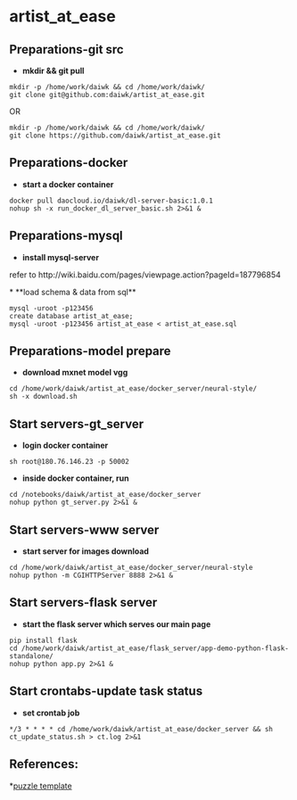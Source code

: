 # artist_at_ease

Preparations-git src
--------
* **mkdir && git pull**
<pre><code>mkdir -p /home/work/daiwk && cd /home/work/daiwk/
git clone git@github.com:daiwk/artist_at_ease.git
</code></pre>
OR
<pre><code>mkdir -p /home/work/daiwk && cd /home/work/daiwk/
git clone https://github.com/daiwk/artist_at_ease.git
</code></pre>


Preparations-docker
--------
* **start a docker container**
<pre><code>docker pull daocloud.io/daiwk/dl-server-basic:1.0.1
nohup sh -x run_docker_dl_server_basic.sh 2>&1 &
</code></pre>


Preparations-mysql
--------
* **install mysql-server**
<p>refer to
http://wiki.baidu.com/pages/viewpage.action?pageId=187796854
</p>
* **load schema & data from sql**
<pre><code>mysql -uroot -p123456
create database artist_at_ease;
mysql -uroot -p123456 artist_at_ease < artist_at_ease.sql
</code></pre>


Preparations-model prepare
--------
* **download mxnet model vgg**
<pre><code>cd /home/work/daiwk/artist_at_ease/docker_server/neural-style/
sh -x download.sh
</code></pre>


Start servers-gt_server
--------
* **login docker container**
<pre><code>sh root@180.76.146.23 -p 50002
</code></pre>

* **inside docker container, run**
<pre><code>cd /notebooks/daiwk/artist_at_ease/docker_server
nohup python gt_server.py 2>&1 &
</code></pre>

Start servers-www server
--------
* **start server for images download**
<pre><code>cd /home/work/daiwk/artist_at_ease/docker_server/neural-style
nohup python -m CGIHTTPServer 8888 2>&1 &
</code></pre>


Start servers-flask server
--------
* **start the flask server which serves our main page**
<pre><code>pip install flask
cd /home/work/daiwk/artist_at_ease/flask_server/app-demo-python-flask-standalone/
nohup python app.py 2>&1 &
</code></pre>


Start crontabs-update task status
--------
* **set crontab job**
<pre><code>*/3 * * * * cd /home/work/daiwk/artist_at_ease/docker_server && sh ct_update_status.sh > ct.log 2>&1
</code></pre>


References:
--------
*[puzzle template](http://www.templatemo.com/tm-477-puzzle)
